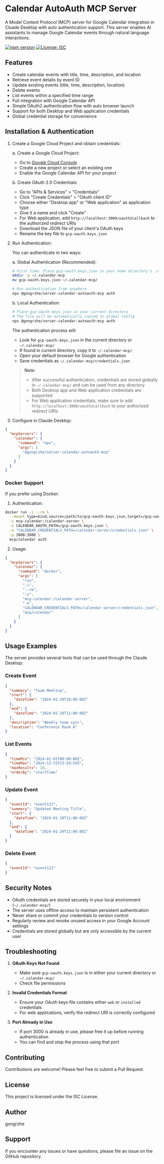 # Calendar AutoAuth MCP Server

A Model Context Protocol (MCP) server for Google Calendar integration in Cluade Desktop with auto authentication support. This server enables AI assistants to manage Google Calendar events through natural language interactions.

[![npm version](https://badge.fury.io/js/%40gongrzhe%2Fserver-calendar-autoauth-mcp.svg)](https://www.npmjs.com/package/@gongrzhe/server-calendar-autoauth-mcp)
[![License: ISC](https://img.shields.io/badge/License-ISC-blue.svg)](https://opensource.org/licenses/ISC)

## Features

- Create calendar events with title, time, description, and location
- Retrieve event details by event ID
- Update existing events (title, time, description, location)
- Delete events
- List events within a specified time range
- Full integration with Google Calendar API
- Simple OAuth2 authentication flow with auto browser launch
- Support for both Desktop and Web application credentials
- Global credential storage for convenience

## Installation & Authentication

1. Create a Google Cloud Project and obtain credentials:

   a. Create a Google Cloud Project:
      - Go to [Google Cloud Console](https://console.cloud.google.com/)
      - Create a new project or select an existing one
      - Enable the Google Calendar API for your project

   b. Create OAuth 2.0 Credentials:
      - Go to "APIs & Services" > "Credentials"
      - Click "Create Credentials" > "OAuth client ID"
      - Choose either "Desktop app" or "Web application" as application type
      - Give it a name and click "Create"
      - For Web application, add `http://localhost:3000/oauth2callback` to the authorized redirect URIs
      - Download the JSON file of your client's OAuth keys
      - Rename the key file to `gcp-oauth.keys.json`

2. Run Authentication:

   You can authenticate in two ways:

   a. Global Authentication (Recommended):
   ```bash
   # First time: Place gcp-oauth.keys.json in your home directory's .calendar-mcp folder
   mkdir -p ~/.calendar-mcp
   mv gcp-oauth.keys.json ~/.calendar-mcp/

   # Run authentication from anywhere
   npx @gongrzhe/server-calendar-autoauth-mcp auth
   ```

   b. Local Authentication:
   ```bash
   # Place gcp-oauth.keys.json in your current directory
   # The file will be automatically copied to global config
   npx @gongrzhe/server-calendar-autoauth-mcp auth
   ```

   The authentication process will:
   - Look for `gcp-oauth.keys.json` in the current directory or `~/.calendar-mcp/`
   - If found in current directory, copy it to `~/.calendar-mcp/`
   - Open your default browser for Google authentication
   - Save credentials as `~/.calendar-mcp/credentials.json`

   > **Note**: 
   > - After successful authentication, credentials are stored globally in `~/.calendar-mcp/` and can be used from any directory
   > - Both Desktop app and Web application credentials are supported
   > - For Web application credentials, make sure to add `http://localhost:3000/oauth2callback` to your authorized redirect URIs

3. Configure in Claude Desktop:

```json
{
  "mcpServers": {
    "calendar": {
      "command": "npx",
      "args": [
        "@gongrzhe/server-calendar-autoauth-mcp"
      ]
    }
  }
}
```

### Docker Support

If you prefer using Docker:

1. Authentication:
```bash
docker run -i --rm \
  --mount type=bind,source=/path/to/gcp-oauth.keys.json,target=/gcp-oauth.keys.json \
  -v mcp-calendar:/calendar-server \
  -e CALENDAR_OAUTH_PATH=/gcp-oauth.keys.json \
  -e "CALENDAR_CREDENTIALS_PATH=/calendar-server/credentials.json" \
  -p 3000:3000 \
  mcp/calendar auth
```

2. Usage:
```json
{
  "mcpServers": {
    "calendar": {
      "command": "docker",
      "args": [
        "run",
        "-i",
        "--rm",
        "-v",
        "mcp-calendar:/calendar-server",
        "-e",
        "CALENDAR_CREDENTIALS_PATH=/calendar-server/credentials.json",
        "mcp/calendar"
      ]
    }
  }
}
```

## Usage Examples

The server provides several tools that can be used through the Claude Desktop:

### Create Event
```json
{
  "summary": "Team Meeting",
  "start": {
    "dateTime": "2024-01-20T10:00:00Z"
  },
  "end": {
    "dateTime": "2024-01-20T11:00:00Z"
  },
  "description": "Weekly team sync",
  "location": "Conference Room A"
}
```

### List Events
```json
{
  "timeMin": "2024-01-01T00:00:00Z",
  "timeMax": "2024-12-31T23:59:59Z",
  "maxResults": 10,
  "orderBy": "startTime"
}
```

### Update Event
```json
{
  "eventId": "event123",
  "summary": "Updated Meeting Title",
  "start": {
    "dateTime": "2024-01-20T11:00:00Z"
  },
  "end": {
    "dateTime": "2024-01-20T12:00:00Z"
  }
}
```

### Delete Event
```json
{
  "eventId": "event123"
}
```

## Security Notes

- OAuth credentials are stored securely in your local environment (`~/.calendar-mcp/`)
- The server uses offline access to maintain persistent authentication
- Never share or commit your credentials to version control
- Regularly review and revoke unused access in your Google Account settings
- Credentials are stored globally but are only accessible by the current user

## Troubleshooting

1. **OAuth Keys Not Found**
   - Make sure `gcp-oauth.keys.json` is in either your current directory or `~/.calendar-mcp/`
   - Check file permissions

2. **Invalid Credentials Format**
   - Ensure your OAuth keys file contains either `web` or `installed` credentials
   - For web applications, verify the redirect URI is correctly configured

3. **Port Already in Use**
   - If port 3000 is already in use, please free it up before running authentication
   - You can find and stop the process using that port

## Contributing

Contributions are welcome! Please feel free to submit a Pull Request.

## License

This project is licensed under the ISC License.

## Author

gongrzhe

## Support

If you encounter any issues or have questions, please file an issue on the GitHub repository.
